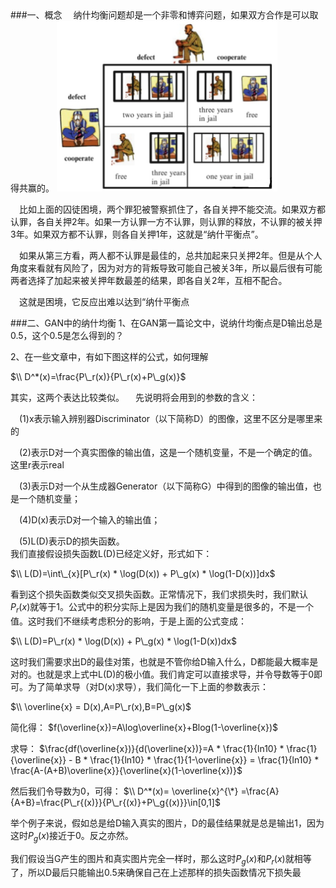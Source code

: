 <head>
<script type="text/x-mathjax-config">
  MathJax.Hub.Config({tex2jax: {inlineMath: [['$','$'], ['\\(','\\)']]}});
</script>
<script type="text/javascript" async src="https://cdnjs.cloudflare.com/ajax/libs/mathjax/2.7.0/MathJax.js?config=TeX-MML-AM_CHTML">
</script>
</head>
###一、概念
&ensp;&ensp;纳什均衡问题却是一个非零和博弈问题，如果双方合作是可以取得共赢的。

<img src = "./images/Fig1.png" width=70% height=50%>

&ensp;&ensp;比如上面的囚徒困境，两个罪犯被警察抓住了，各自关押不能交流。如果双方都认罪，各自关押2年。如果一方认罪一方不认罪，则认罪的释放，不认罪的被关押3年。如果双方都不认罪，则各自关押1年，这就是“纳什平衡点”。

&ensp;&ensp;如果从第三方看，两人都不认罪是最佳的，总共加起来只关押2年。但是从个人角度来看就有风险了，因为对方的背叛导致可能自己被关3年，所以最后很有可能两者选择了加起来被关押年数最差的结果，即各自关2年，互相不配合。

&ensp;&ensp;这就是困境，它反应出难以达到“纳什平衡点

###二、GAN中的纳什均衡
1、在GAN第一篇论文中，说纳什均衡点是D输出总是0.5，这个0.5是怎么得到的？

2、在一些文章中，有如下图这样的公式，如何理解

$\\ D^*(x)=\frac{P\_r(x)}{P\_r(x)+P\_g(x)}$

其实，这两个表达比较类似。
&ensp;&ensp;先说明将会用到的参数的含义：

&ensp;&ensp;(1)x表示输入辨别器Discriminator（以下简称D）的图像，这里不区分是哪里来的

&ensp;&ensp;(2)表示D对一个真实图像的输出值，这是一个随机变量，不是一个确定的值。这里r表示real

&ensp;&ensp;(3)表示D对一个从生成器Generator（以下简称G）中得到的图像的输出值，也是一个随机变量；

&ensp;&ensp;(4)D(x)表示D对一个输入的输出值；

&ensp;&ensp;(5)L(D)表示D的损失函数。  
我们直接假设损失函数L(D)已经定义好，形式如下：

$\\ L(D)=\int\_{x}[P\_r(x) * \log(D(x)) + P\_g(x) * \log(1-D(x))]dx$

看到这个损失函数类似交叉损失函数。正常情况下，我们求损失时，我们默认$P_r(x)$就等于1。公式中的积分实际上是因为我们的随机变量是很多的，不是一个值。这时我们不继续考虑积分的影响，于是上面的公式变成：

$\\ L(D)=P\_r(x) * \log(D(x)) + P\_g(x) * \log(1-D(x))dx$

这时我们需要求出D的最佳对策，也就是不管你给D输入什么，D都能最大概率是对的。也就是求上式中L(D)的极小值。我们肯定可以直接求导，并令导数等于0即可。为了简单求导（对D(x)求导），我们简化一下上面的参数表示：

$\\ \overline{x} = D(x),A=P\_r(x),B=P\_g(x)$

简化得：
$f(\overline{x})=A\log\overline{x}+Blog(1-\overline{x})$

求导：
$\frac{df(\overline{x})}{d(\overline{x})}=A * \frac{1}{ln10} * \frac{1}{\overline{x}} - B * \frac{1}{ln10} * \frac{1}{1-\overline{x}} = \frac{1}{ln10} * \frac{A-(A+B)\overline{x}}{\overline{x}(1-\overline{x})}$

然后我们令导数为0，可得：
$\\ D^*(x)= \overline{x}^{\*} =\frac{A}{A+B}=\frac{P\_r{(x)}}{P\_r{(x)}+P\_g{(x)}}\in[0,1]$

举个例子来说，假如总是给D输入真实的图片，D的最佳结果就是总是输出1，因为这时$P_g(x)$接近于0。反之亦然。

我们假设当G产生的图片和真实图片完全一样时，那么这时$P_g(x)$和$P_r(x)$就相等了，所以D最后只能输出0.5来确保自己在上述那样的损失函数情况下损失最